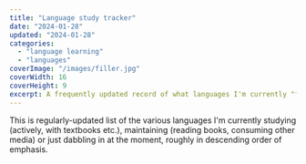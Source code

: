 ```yaml
---
title: "Language study tracker"
date: "2024-01-28"
updated: "2024-01-28"
categories: 
  - "language learning"
  - "languages"
coverImage: "/images/filler.jpg"
coverWidth: 16
coverHeight: 9
excerpt: A frequently updated record of what languages I'm currently "focusing" on, dabbling in, struggling to maintain, etc.
---
```

<script>
  import Masonry from '$lib/components/Masonry.svelte';
  import CardMasonryItem from '$lib/components/CardMasonryItem.svelte';

  let gridItems1 = [
  { header: 'Levantine Arabic', body: `I started getting back into Arabic last summer, after the **Polyglot Conference in Poland** where I got to practice a ton of Arabic both with other learners and with native speakers. I realized that Arabic was the Middle Eastern language that I was the most fluent in, and decided it would make sense to focus on it even more instead of spreading myself too thin.
  
  test`},
  { header: 'Modern Standard Arabic', body: `I seem to have more or less reached the end of the line in terms of Levantine Arabic textbooks, so the other thing I'm doing I working on my fusha as well, both as another way to expand my vocabulary and just because it'd be nice to actually solidify my knowledge of the language again.`, links: ['www.google.com', 'www.github.com'] },
  { header: 'Czech', body: `Have you heard? This year's Polyglot Gathing is going to be in Prague! As a bit of a Slavic language connoisseur myself, of course I have to work on my Czech a bit.`, links: ['www.google.com', 'www.github.com'] },
  { header: 'Amharic', body: `This is one I've been chipping away at on and off for a while now.`, links: ['www.google.com', 'www.github.com'] },
  { header: 'Hebrew', body: `The Middle Eastern language that I enjoyed speaking the second most last year was Hebrew, so I'd been meaning to brush up on this one for a while too. I promise I was already working on both my Arabic and Hebrew before the recent events in the region.`, links: ['www.google.com', 'www.github.com'] },
  { header: 'Maltese', body: `The other big Polyglot event of 2024 will be the Polyglot Conference in Malta this fall. Maltese is, at it's core, an Arabic dialect with heavy Sicilian/Italian influence, so it should be to difficult to get a hang of the basics, especially since I'm already studying a lot of Arabic these days. (In fact, I already read through a Maltese textbook last for no particular reason.)`, links: ['www.google.com', 'www.github.com'] },
  { header: 'Thai', body: `Okay, this one is kind of random. On my latest trip back to Asia, I dropped by Penang, Malaysia for the Language Event being held there. But instead of brushing up on my Malay, I accidentally got sidetracked by a random urge to finally learn the Thai script.`, links: ['www.google.com', 'www.github.com'] },
  { header: 'French', body: `After getting my C1 certificate in German, it's time for me to get back to the other European languages I'd been neglecting in recent years.`, links: ['www.google.com', 'www.github.com'] },
  { header: 'Korean', body: `This was my main project during the height of the pandemic, and the last language I got from zero to B2-ish in. I'm not doing much study or reading in Korean these days, but I attend a Korean conversation group here in LA on a semi-regular basis, so I'm keeping it up.`, links: ['www.google.com', 'www.github.com'] },
  { header: 'Italian', body: 'testing', links: ['www.google.com', 'www.github.com'] },
  { header: 'German', body: `I hit a significant milestone in German with my C1 test last year, but I'm certainly not about to drop the language entirely right now. For now, I'm just keeping it up by reading a few books.`, links: ['www.google.com', 'www.github.com'] },
  { header: 'Russian', body: 'testing', links: ['www.google.com', 'www.github.com'] },
  { header: 'Armenian', body: 'testing', links: ['www.google.com', 'www.github.com'] },
  { header: 'Kazakh', body: 'testing', links: ['www.google.com', 'www.github.com'] },
  { header: 'Uyghur', body: 'testing', links: ['www.google.com', 'www.github.com'] },
  { header: 'Honorable Mentions', body: 'testing', links: ['www.google.com', 'www.github.com'] },
  { header: 'The backlog', body: 'testing', links: ['www.google.com', 'www.github.com'] }
  ]
</script>

This is regularly-updated list of the various languages I'm currently studying (actively, with textbooks etc.), maintaining (reading books, consuming other media) or just dabbling in at the moment, roughly in descending order of emphasis.

<Masonry items={gridItems1} columns={3} component={CardMasonryItem} />